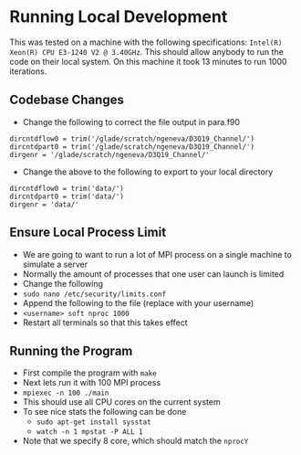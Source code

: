 # Running Local Development

This was tested on a machine with the following specifications:
`Intel(R) Xeon(R) CPU E3-1240 V2 @ 3.40GHz`.
This should allow anybody to run the code on their local system.
On this machine it took 13 minutes to run 1000 iterations.


## Codebase Changes

* Change the following to correct the file output in para.f90
```
dircntdflow0 = trim('/glade/scratch/ngeneva/D3Q19_Channel/')
dircntdpart0 = trim('/glade/scratch/ngeneva/D3Q19_Channel/')
dirgenr = '/glade/scratch/ngeneva/D3Q19_Channel/'
```
* Change the above to the following to export to your local directory
```
dircntdflow0 = trim('data/')
dircntdpart0 = trim('data/')
dirgenr = 'data/'
```


## Ensure Local Process Limit

* We are going to want to run a lot of MPI process on a single machine to simulate a server
* Normally the amount of processes that one user can launch is limited
* Change the following
* `sudo nano /etc/security/limits.conf`
* Append the following to the file (replace <username> with your username)
* `<username> soft nproc 1000`
* Restart all terminals so that this takes effect


## Running the Program

* First compile the program with `make`
* Next lets run it with 100 MPI process
* `mpiexec -n 100 ./main`
* This should use all CPU cores on the current system
* To see nice stats the following can be done
    * `sudo apt-get install sysstat`
    * `watch -n 1 mpstat -P ALL 1`
* Note that we specify 8 core, which should match the `nprocY`